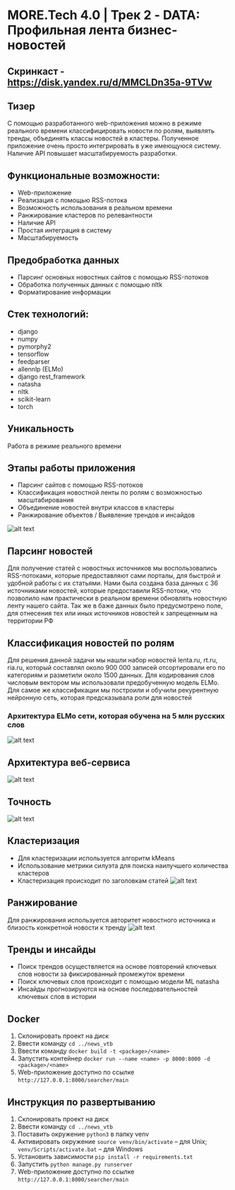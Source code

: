 # MORE.Tech 4.0 | Трек 2 - DATA: Профильная лента бизнес-новостей

## Скринкаст - https://disk.yandex.ru/d/MMCLDn35a-9TVw

## Тизер
С помощью разработанного web-приложения можно в режиме реального времени классифицировать новости по ролям, выявлять тренды, объединять классы новостей в кластеры. Полученное приложение очень просто интегрировать в уже имеющуюся систему. Наличие API повышает масштабируемость разработки.

## Функциональные возможности:
- Web-приложение
- Реализация с помощью RSS-потока
- Возможность использования в реальном времени
- Ранжирование кластеров по релевантности
- Наличие API
- Простая интеграция в систему
- Масштабируемость

## Предобработка данных
- Парсинг основных новостных сайтов с помощью RSS-потоков
- Обработка полученных данных с помощью nltk
- Форматирование информации

## Стек технологий:

* django
* numpy
* pymorphy2
* tensorflow
* feedparser
* allennlp (ELMo)
* django rest_framework
* natasha
* nltk
* scikit-learn
* torch


## Уникальность
Работа в режиме реального времени

## Этапы работы приложения
* Парсинг сайтов с помощью RSS-потоков
* Классификация новостной ленты по ролям с возможностью масштабирования
* Объединение новостей внутри классов в кластеры
* Ранжирование объектов / Выявление трендов и инсайдов

![alt text](https://github.com/xakermonkey/news_vtb/blob/main/app.jpg?raw=true)

## Парсинг новостей 
Для получение статей с новостных источников мы воспользовались RSS-потоками, которые предоставляют сами порталы, 
для быстрой и удобной работы с их статьями. Нами была создана база данных с 36 источниками новостей, которые предоставили RSS-потоки, что позволило нам практически в реальном времени обновлять новостную 
ленту нашего сайта. Так же в баже данных было предусмотрено поле, для отнесения тех или иных источников новостей к запрещенным на территории РФ
## Классификация новостей по ролям
Для решения данной задачи мы нашли набор новостей lenta.ru, rt.ru, ria.ru, 
который составлял около 900 000 записей отсортировали его по категориям и разметили 
около 1500 данных.
Для кодирования слов числовым вектором мы использовали предобученную модель ELMo.
Для самое же классификации мы построили и обучили рекурентную нейронную сеть, которая предсказывала роли для новостей
### Архитектура ELMo сети, которая обучена на 5 млн русских слов
![alt text](https://github.com/xakermonkey/news_vtb/blob/main/arch.gif?raw=true)

## Архитектура веб-сервиса
![alt text](https://github.com/xakermonkey/news_vtb/blob/main/arhp.png?raw=true)

## Точность
![alt text](https://github.com/xakermonkey/news_vtb/blob/main/ex.jpeg?raw=true)

## Кластеризация
- Для кластеризации используется алгоритм kMeans
- Использование метрики силуэта для поиска наилучшего количества кластеров
- Кластеризация происходит по заголовкам статей
![alt text](https://github.com/xakermonkey/news_vtb/blob/main/klast.jpeg?raw=true)


## Ранжирование
Для ранжирования используется авторитет новостного источника и близость конкретной новости к тренду
![alt text](https://github.com/xakermonkey/news_vtb/blob/main/ranzh.jpg?raw=true)

## Тренды и инсайды
- Поиск трендов осуществляется на основе повторений ключевых слов новости за фиксированный промежуток времени
- Поиск ключевых слов происходит с помощью модели ML natasha
- Инсайды прогнозируются на основе последовательностей ключевых слов в истории

## Docker
1. Склонировать проект на диск
4. Ввести команду `cd ../news_vtb`
5. Ввести команду `docker build -t <package>/<name>`
6. Запустить контейнер `docker run --name <name> -p 8000:8000 -d <package>/<name>`
7. Web-приложение доступно по ссылке `http://127.0.0.1:8000/searcher/main`

## Инструкция по развертыванию
1. Склонировать проект на диск
4. Ввести команду `cd ../news_vtb`
5. Поставить окружение `python3` в папку venv
6. Активировать окружение `source venv/bin/activate` – для Unix; `venv/Scripts/activate.bat` – для Windows
7. Установить зависимости `pip install -r requirements.txt`
8. Запустить `python manage.py runserver`
9. Web-приложение доступно по ссылке `http://127.0.0.1:8000/searcher/main`
